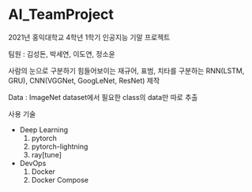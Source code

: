 # AI_TeamProject
2021년 홍익대학교 4학년 1학기 인공지능 기말 프로젝트

팀원 : 김성돈, 박세연, 이도연, 정소윤

사람의 눈으로 구분하기 힘들어보이는 재규어, 표범, 치타를 구분하는 RNN(LSTM, GRU), CNN(VGGNet, GoogLeNet, ResNet) 제작

Data : ImageNet dataset에서 필요한 class의 data만 따로 추출

사용 기술
- Deep Learning
  1. pytorch
  2. pytorch-lightning
  3. ray[tune]
- DevOps
  1. Docker
  2. Docker Compose
